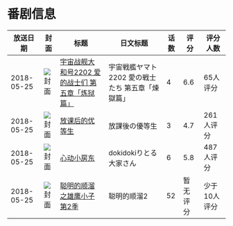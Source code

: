 # 番剧信息

|放送日期|封面|标题|日文标题|话数|评分|评分人数|
|---|---|---|---|---|---|---|
|2018-05-25|![封面](https://lain.bgm.tv/pic/cover/c/30/87/192154_0n701.jpg)|[宇宙战舰大和号2202 爱的战士们 第五章「炼狱篇」](https://bangumi.tv/subject/192154)|宇宙戦艦ヤマト2202 愛の戦士たち 第五章「煉獄篇」|4|6.6|65人评分|
|2018-05-25|![封面](https://bangumi.tv/img/no_icon_subject.png)|[放课后的优等生](https://bangumi.tv/subject/240330)|放課後の優等生|3|4.7|261人评分|
|2018-05-25|![封面](https://bangumi.tv/img/no_icon_subject.png)|[心动小房东](https://bangumi.tv/subject/245689)|dokidokiりとる大家さん|6|5.8|487人评分|
|2018-05-25|![封面](https://lain.bgm.tv/pic/cover/c/ef/fe/247831_55Y65.jpg)|[聪明的顺溜之雄鹰小子 第2季](https://bangumi.tv/subject/247831)|聪明的顺溜2|52|暂无评分|少于10人评分|
